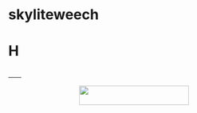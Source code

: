 # skyliteweech
# H
 [ㅤㅤ](https://heroku.com/deploy?template=https://github.com/zaherkhanbhai/alexaa2.0editmyver)
<p align="center"><a href="https://dashboard.heroku.com/new?template=https://github.com/RobinMusiczz/Go2vm"> <img src="https://img.shields.io/badge/Deploy%20On%20Heroku-black?style=for-the-badge&logo=heroku" width="220" height="38.45"/></a></p>
